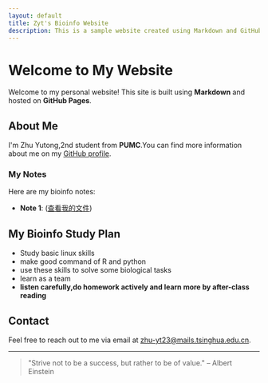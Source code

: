```yaml
---
layout: default
title: Zyt's Bioinfo Website
description: This is a sample website created using Markdown and GitHub Pages.
---
```


# Welcome to My Website

Welcome to my personal website! This site is built using **Markdown** and hosted on **GitHub Pages**. 

## About Me

I'm Zhu Yutong,2nd student from **PUMC**.You can find more information about me on my [GitHub profile](https://github.com/Qiuzhenn).

### My Notes

Here are my bioinfo notes:
- **Note 1**: ([查看我的文件](https://github.com/Qiuzhenn/Qiuzhenn.github.io/blob/main/Note1.md))


## My Bioinfo Study Plan

- Study basic linux skills   
- make good command of R and python  
- use these skills to solve some biological tasks
- learn as a team
- **listen carefully,do homework actively and learn more by after-class reading**


## Contact

Feel free to reach out to me via email at [zhu-yt23@mails.tsinghua.edu.cn](mailto:zhu-yt23@mails.tsinghua.edu.cn).

---

> "Strive not to be a success, but rather to be of value." – Albert Einstein